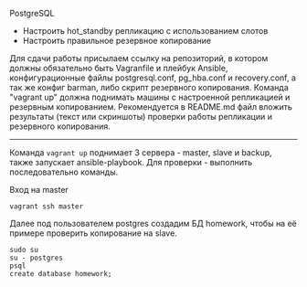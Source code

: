 PostgreSQL
- Настроить hot_standby репликацию с использованием слотов
- Настроить правильное резервное копирование

Для сдачи работы присылаем ссылку на репозиторий, в котором должны обязательно быть Vagranfile и плейбук Ansible, конфигурационные файлы postgresql.conf, pg_hba.conf и recovery.conf, а так же конфиг barman, либо скрипт резервного копирования. Команда "vagrant up" должна поднимать машины с настроенной репликацией и резервным копированием. Рекомендуется в README.md файл вложить результаты (текст или скриншоты) проверки работы репликации и резервного копирования.

___________________________________________________________________________________________________________________

Команда ```vagrant up``` поднимает 3 сервера - master, slave и backup,  также запускает ansible-playbook.
Для проверки - выполнить последовательно команды.

Вход на master

```vagrant ssh master```

Далее под пользователем postgres создадим БД homework, чтобы на её примере проверить копирование на slave.
```
sudo su
su - postgres
psql
create database homework;
```


